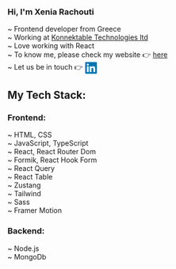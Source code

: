 ###  Hi, I'm Xenia Rachouti  </br>
~ Frontend developer from Greece </br>
~ Working at [Konnektable Technologies ltd](https://konnektable.com/) <br/>
~ Love working with React  <br/>
~ To know me, please check my website  :point_right: [here](https://xenia-rachouti.onrender.com/)</br>
~ Let us be in touch :point_right: [<img src="https://github.com/devicons/devicon/blob/master/icons/linkedin/linkedin-original.svg" title="xenia_rachouti" alt="liknkedn" width="25" align ="center" height="25"/>](https://www.linkedin.com/in/xenia-rachouti/?locale=en_US)</br>

## My Tech Stack: 

### Frontend: 
~ HTML, CSS </br>
~ JavaScript, TypeScript </br>
~ React, React Router Dom </br>
~ Formik, React Hook Form </br>
~ React Query </br>
~ React Table </br>
~ Zustang </br>
~ Tailwind </br>
~ Sass </br>
~ Framer Motion </br>
  
### Backend:
~ Node.js </br>
~ MongoDb </br>



